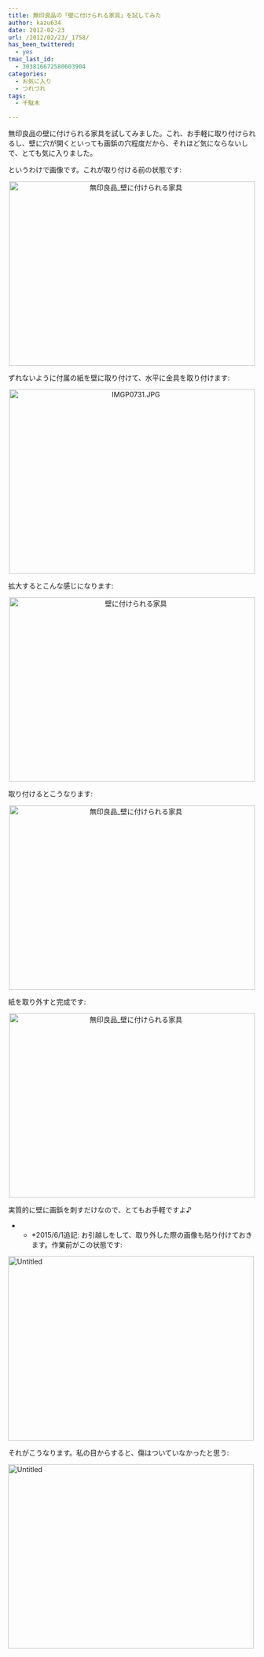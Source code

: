 ```yaml
---
title: 無印良品の「壁に付けられる家具」を試してみた
author: kazu634
date: 2012-02-23
url: /2012/02/23/_1758/
has_been_twittered:
  - yes
tmac_last_id:
  - 303816672580603904
categories:
  - お気に入り
  - つれづれ
tags:
  - 千駄木

---
```

無印良品の壁に付けられる家具を試してみました。これ、お手軽に取り付けられるし、壁に穴が開くといっても画鋲の穴程度だから、それほど気にならないしで、とても気に入りました。

というわけで画像です。これが取り付ける前の状態です:

<p style="text-align: center;">
<a href="http://www.flickr.com/photos/42332031@N02/6774637024/" onclick="__gaTracker('send', 'event', 'outbound-article', 'http://www.flickr.com/photos/42332031@N02/6774637024/', '');" title="無印良品_壁に付けられる家具 by kazu634, on Flickr"><img class="aligncenter" src="http://farm8.staticflickr.com/7058/6774637024_631064c0f5.jpg" alt="無印良品_壁に付けられる家具" width="500" height="375" /></a>
</p>

ずれないように付属の紙を壁に取り付けて、水平に金具を取り付けます:

<p style="text-align: center;">
<a href="http://www.flickr.com/photos/42332031@N02/6950928871/" onclick="__gaTracker('send', 'event', 'outbound-article', 'http://www.flickr.com/photos/42332031@N02/6950928871/', '');" title="IMGP0731.JPG by kazu634, on Flickr"><img class="aligncenter" src="http://farm8.staticflickr.com/7038/6950928871_07428df43c.jpg" alt="IMGP0731.JPG" width="500" height="375" /></a>
</p>

拡大するとこんな感じになります:

<p style="text-align: center;">
<a href="http://www.flickr.com/photos/42332031@N02/6950929649/" onclick="__gaTracker('send', 'event', 'outbound-article', 'http://www.flickr.com/photos/42332031@N02/6950929649/', '');" title="壁に付けられる家具 by kazu634, on Flickr"><img class="aligncenter" src="http://farm8.staticflickr.com/7192/6950929649_ac734e27b0.jpg" alt="壁に付けられる家具" width="500" height="375" /></a>
</p>

取り付けるとこうなります:

<p style="text-align: center;">
<a href="http://www.flickr.com/photos/42332031@N02/6774638578/" onclick="__gaTracker('send', 'event', 'outbound-article', 'http://www.flickr.com/photos/42332031@N02/6774638578/', '');" title="無印良品_壁に付けられる家具 by kazu634, on Flickr"><img class="aligncenter" src="http://farm8.staticflickr.com/7064/6774638578_119cdee92b.jpg" alt="無印良品_壁に付けられる家具" width="500" height="375" /></a>
</p>

紙を取り外すと完成です:

<p style="text-align: center;">
<a href="http://www.flickr.com/photos/42332031@N02/6774639160/" onclick="__gaTracker('send', 'event', 'outbound-article', 'http://www.flickr.com/photos/42332031@N02/6774639160/', '');" title="無印良品_壁に付けられる家具 by kazu634, on Flickr"><img class="aligncenter" src="http://farm8.staticflickr.com/7198/6774639160_60761b00e3.jpg" alt="無印良品_壁に付けられる家具" width="500" height="375" /></a>
</p>

実質的に壁に画鋲を刺すだけなので、とてもお手軽ですよ♪

* * *2015/6/1追記: お引越しをして、取り外した際の画像も貼り付けておきます。作業前がこの状態です:</p> 

<a href="https://www.flickr.com/photos/42332031@N02/17713516933" onclick="__gaTracker('send', 'event', 'outbound-article', 'https://www.flickr.com/photos/42332031@N02/17713516933', '');" title="Untitled by Kazuhiro MUSASHI, on Flickr"><img src="https://c4.staticflickr.com/8/7775/17713516933_78701a4d6f.jpg" width="500" height="375" alt="Untitled" /></a>

それがこうなります。私の目からすると、傷はついていなかったと思う:

<a href="https://www.flickr.com/photos/42332031@N02/18330217672" onclick="__gaTracker('send', 'event', 'outbound-article', 'https://www.flickr.com/photos/42332031@N02/18330217672', '');" title="Untitled by Kazuhiro MUSASHI, on Flickr"><img src="https://c4.staticflickr.com/8/7734/18330217672_c307335873.jpg" width="500" height="375" alt="Untitled" /></a>